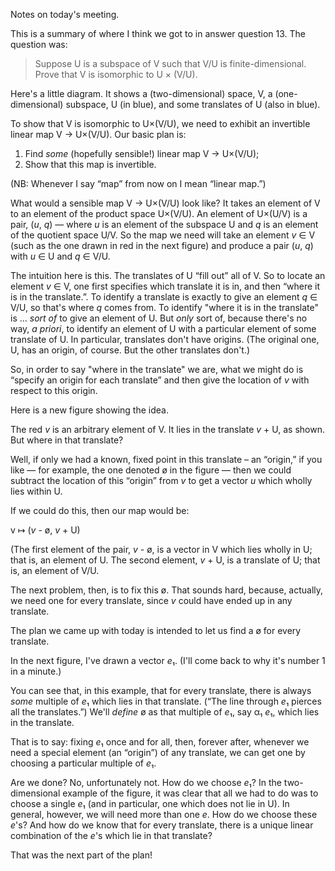Notes on today's meeting.

This is a summary of where I think we got to in answer question 13. The question was:

> Suppose U is a subspace of V such that V/U is finite-dimensional. Prove that V is isomorphic to U × (V/U).

Here's a little diagram. It shows a (two-dimensional) space, V, a (one-dimensional) subspace, U (in blue), and some translates of U (also in blue).

To show that V is isomorphic to U×(V/U), we need to exhibit an invertible linear map V → U×(V/U). Our basic plan is:
1. Find _some_ (hopefully sensible!) linear map V → U×(V/U);
2. Show that this map is invertible.

(NB: Whenever I say “map” from now on I mean “linear map.”)

What would a sensible map V → U×(V/U) look like? It takes an element of V to an element of the product space U×(V/U). An element of U×(U/V) is a pair, (*u*, *q*) — where *u* is an element of the subspace U and *q* is an element of the quotient space U/V. So the map we need will take an element *v* ∈ V (such as the one drawn in red in the next figure) and produce a pair (*u*, *q*) with *u* ∈ U and *q* ∈ V/U.

The intuition here is this. The translates of U “fill out” all of V. So to locate an element *v* ∈ V, one first specifies which translate it is in, and then “where it is in the translate.”. To identify a translate is exactly to give an element *q* ∈ V/U, so that's where *q* comes from. To identify "where it is in the translate" is ... _sort of_ to give an element of U. But _only_ sort of, because there's no way, _a priori_, to identify an element of U with a particular element of some translate of U. In particular, translates don't have origins. (The original one, U, has an origin, of course. But the other translates don't.)

So, in order to say "where in the translate" we are, what we might do is “specify an origin for each translate” and then give the location of *v* with respect to this origin. 

Here is a new figure showing the idea. 

The red *v* is an arbitrary element of V. It lies in the translate *v* + U, as shown. But where in that translate?

Well, if only we had a known, fixed point in this translate – an “origin,” if you like — for example, the one denoted ø in the figure — then we could subtract the location of this “origin” from *v* to get a vector *u* which wholly lies within U. 

If we could do this, then our map would be:

v ↦ (*v* - ø, *v* + U)

(The first element of the pair, *v* - ø, is a vector in V which lies wholly in U; that is, an element of U. The second element, *v* + U, is a translate of U; that is, an element of V/U.

The next problem, then, is to fix this ø. That sounds hard, because, actually, we need one for every translate, since *v* could have ended up in any translate.

The plan we came up with today is intended to let us find a ø for every translate. 

In the next figure, I've drawn a vector *e*₁. (I'll come back to why it's number 1 in a minute.) 

You can see that, in this example, that for every translate, there is always _some_ multiple of *e*₁ which lies in that translate. (“The line through *e*₁ pierces all the translates.”) We'll _define_ ø as that multiple of *e*₁, say α₁ *e*₁, which lies in the translate. 

That is to say: fixing *e*₁ once and for all, then, forever after, whenever we need a special element (an “origin”) of any translate, we can get one by choosing a particular multiple of *e*₁. 

Are we done? No, unfortunately not. How do we choose *e*₁? In the two-dimensional example of the figure, it was clear that all we had to do was to choose a single *e*₁ (and in particular, one which does not lie in U). In general, however, we will need more than one *e*. How do we choose these *e*'s? And how do we know that for every translate, there is a unique linear combination of the *e*'s which lie in that translate? 

That was the next part of the plan!





